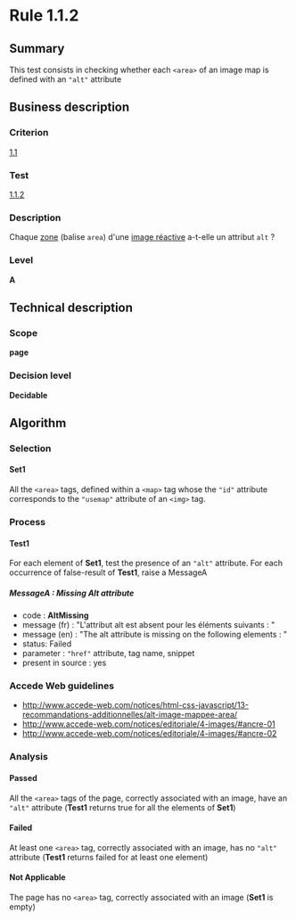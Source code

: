 # Rule 1.1.2

## Summary

This test consists in checking whether each `<area>` of an image map is defined with an `"alt"` attribute

## Business description

### Criterion

[1.1](http://references.modernisation.gouv.fr/rgaa/criteres.html#crit-1-1)

### Test

[1.1.2](http://references.modernisation.gouv.fr/rgaa/criteres.html#test-1-1-2)

### Description

Chaque <a href="http://references.modernisation.gouv.fr/rgaa/glossaire.html#zone-dune-image-ractive">zone</a> (balise `area`) d'une <a href="http://references.modernisation.gouv.fr/rgaa/glossaire.html#image-ractive">image r&eacute;active</a> a-t-elle un attribut `alt` ?

### Level

**A**

## Technical description

### Scope

**page**

### Decision level

**Decidable**

## Algorithm

### Selection

#### Set1

All the `<area>` tags, defined within a `<map>` tag whose the `"id"` attribute corresponds to the `"usemap"` attribute of an `<img>` tag.

### Process

#### Test1

For each element of **Set1**, test the presence of an `"alt"` attribute. For each occurrence of false-result of **Test1**, raise a MessageA

##### MessageA : Missing Alt attribute

-    code : **AltMissing** 
- 	 message (fr) : "L'attribut alt est absent pour les éléments suivants : "
- 	 message (en) : "The alt attribute is missing on the following elements : "
-    status: Failed
-    parameter : `"href"` attribute, tag name, snippet
-    present in source : yes

### Accede Web guidelines

 * http://www.accede-web.com/notices/html-css-javascript/13-recommandations-additionnelles/alt-image-mappee-area/
 * http://www.accede-web.com/notices/editoriale/4-images/#ancre-01
 * http://www.accede-web.com/notices/editoriale/4-images/#ancre-02

### Analysis

#### Passed

All the `<area>` tags of the page, correctly associated with an image, have an `"alt"` attribute (**Test1** returns true for all the elements of **Set1**)

#### Failed

At least one `<area>` tag, correctly associated with an image, has no `"alt"` attribute (**Test1** returns failed for at least one element)

#### Not Applicable

The page has no `<area>` tag, correctly associated with an image (**Set1** is empty)
